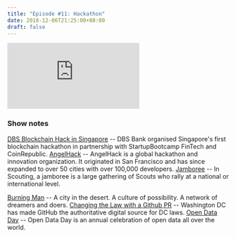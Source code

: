 ```yaml
---
title: "Episode #11: Hackathon"
date: 2018-12-06T21:25:00+08:00
draft: false
---
```


<div class="iframe-container">
<iframe class="video" src="https://www.youtube.com/embed/bhvn6XER7V8" frameborder="0" allow="autoplay; encrypted-media" allowfullscreen></iframe>
</div>

### Show notes

[DBS Blockchain Hack in Singapore](https://www.coingecko.com/buzz/3-winning-hacks-from-the-dbs-blockchain-hackathon-in-singapore?locale=en) -- DBS Bank organised Singapore's first blockchain hackathon in partnership with StartupBootcamp FinTech and CoinRepublic.
[AngelHack](https://www.facebook.com/AngelHackKL/) -- AngelHack is a global hackathon and innovation organization. It originated in San Francisco and has since expanded to over 50 cities with over 100,000 developers.
[Jamboree](https://en.wikipedia.org/wiki/Jamboree) -- In Scouting, a jamboree is a large gathering of Scouts who rally at a national or international level.
<!--more-->
[Burning Man](https://burningman.org/) -- A city in the desert. A culture of possibility. A network of dreamers and doers.
[Changing the Law with a Github PR](https://arstechnica.com/tech-policy/2018/11/how-i-changed-the-law-with-a-github-pull-request/) -- Washington DC has made GitHub the authoritative digital source for DC laws.
[Open Data Day](http://opendataday.org/) -- Open Data Day is an annual celebration of open data all over the world.
